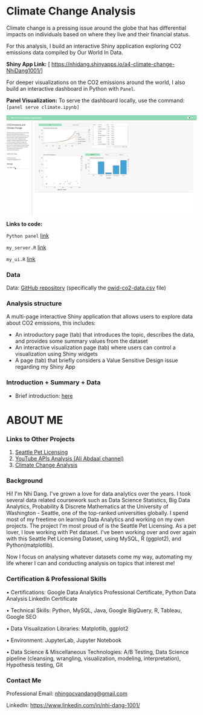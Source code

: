 # Climate Change Analysis

Climate change is a pressing issue around the globe that has differential impacts on individuals based on where they live and their financial status. 

For this analysis, I build an interactive Shiny application exploring CO2 emissions data compiled by Our World In Data. 

 **Shiny App Link:** [ https://nhidang.shinyapps.io/a4-climate-change-NhiDang1001/]

For deeper visualizations on the CO2 emissions around the world, I also build an interactive dashboard in Python with `Panel`.

 **Panel Visualization:** To serve the dashboard locally, use the command: `[panel serve climate.ipynb]`
 
 ![climate_panel](climate_panel.png)

**Links to code:**

`Python panel` [link](climate.ipynb)

`my_server.R` [link](my_server.R)

`my_ui.R` [link](my_ui.R)

### Data

Data: [GitHub repository](https://github.com/owid/co2-data/) (specifically the [owid-co2-data.csv](https://github.com/owid/co2-data/) file)

### Analysis structure

A multi-page interactive Shiny application that allows users to explore data about CO2 emissions, this includes:

- An introductory page (tab) that introduces the topic, describes the data, and provides some summary values from the dataset
- An interactive visualization page (tab) where users can control a visualization using Shiny widgets
- A page (tab) that briefly considers a Value Sensitive Design issue regarding my Shiny App

### Introduction + Summary + Data

- Brief introduction: [here](index.Rmd)


# ABOUT ME

### Links to Other Projects
1. [Seattle Pet Licensing](https://github.com/NhiDang1001/pet_licensing_seattle-Python-.git)
2. [YouTube APIs Analysis (Ali Abdaal channel)](https://github.com/NhiDang1001/YouTube-APIs-Analysis.git)
3. [Climate Change Analysis](https://github.com/NhiDang1001/Climate_Change_Analysis.git)

### Background
Hi! I'm Nhi Dang. I've grown a love for data analytics over the years. I took several data related coursework such as Data Science Statistics, Big Data Analytics, Probability & Discrete Mathematics at the University of Washington - Seattle, one of the top-ranked universities globally. I spend most of my freetime on learning Data Analytics and working on my own projects. The project I'm most proud of is the Seattle Pet Licensing. As a pet lover, I love working with Pet dataset. I've been working over and over again with this Seattle Pet Licensing Dataset, using MySQL, R (ggplot2), and Python(matplotlib). 

Now I focus on analysing whatever datasets come my way, automating my life wherer I can and conducting analysis on topics that interest me!

### Certification & Professional Skills
• Certifications: Google Data Analytics Professional Certificate, Python Data Analysis LinkedIn Certificate

• Technical Skills: Python, MySQL, Java, Google BigQuery, R, Tableau, Google SEO

• Data Visualization Libraries: Matplotlib, ggplot2

• Environment: JupyterLab, Jupyter Notebook

• Data Science & Miscellaneous Technologies: A/B Testing, Data Science pipeline (cleansing, wrangling, visualization, modeling, interpretation), Hypothesis testing, Git

### Contact Me
Professional Email: nhingocvandang@gmail.com

Linkedln: https://www.linkedin.com/in/nhi-dang-1001/
